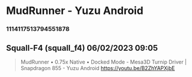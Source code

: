 # MudRunner - Yuzu Android
### 1114117513794551878
## Squall-F4 (squall_f4) 06/02/2023 09:05 

> MudRunner • 0.75x Native • Docked Mode - Mesa3D Turnip Driver | Snapdragon 855 - Yuzu Android
> https://youtu.be/B2ZhYAPXjbE

